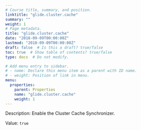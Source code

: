 ```yaml
---
# Course title, summary, and position.
linktitle: "glide.cluster.cache"
summary: ""
weight: 1
# Page metadata.
title: "glide.cluster.cache"
date: "2018-09-09T00:00:00Z"
lastmod: "2018-09-09T00:00:00Z"
draft: false  # Is this a draft? true/false
toc: true  # Show table of contents? true/false
type: docs  # Do not modify.

# Add menu entry to sidebar.
# - name: Declare this menu item as a parent with ID name.
# - weight: Position of link in menu.
menu:
  properties:
    parent: Properties
    name: "glide.cluster.cache"
    weight: 1
---
```


Description: Enable the Cluster Cache Synchronizer.


Value: `true`